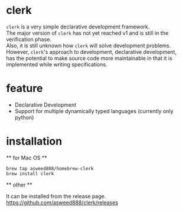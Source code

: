 # clerk

`clerk` is a very simple declarative development framework.  
The major version of `clerk` has not yet reached v1 and is still in the verification phase.  
Also, it is still unknown how `clerk` will solve development problems.  
However, `clerk`'s approach to development, declarative development,   
has the potential to make source code more maintainable in that it is implemented while writing specifications.

# feature

- Declarative Development
- Support for multiple dynamically typed languages (currently only python)

# installation

** for Mac OS **  

```
brew tap asweed888/homebrew-clerk
brew install clerk
```

** other **  

It can be installed from the release page.  
https://github.com/asweed888/clerk/releases
